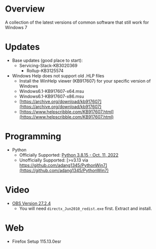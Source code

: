 # Overview
A collection of the latest versions of common software that still work for Windows 7

# Updates
* Base updates (good place to start):
  * Servicing-Stack-KB3020369
    * Rollup-KB3125574
* Windows Help does not support old .HLP files
    - Install the WinHelp viewer (KB917607) for your specific version of Windows
    - Windows6.1-KB917607-x64.msu
    - Windows6.1-KB917607-x86.msu
    - [https://archive.org/download/kb917607](https://archive.org/download/kb917607)
    - [https://www.helpscribble.com/KB917607.html](https://www.helpscribble.com/KB917607.html)

# Programming
* Python
  * Officially Supported: [Python 3.8.15 - Oct. 11, 2022](https://www.python.org/downloads/release/python-3815/)
  * Unofficially Supported: [>v3.13 via https://github.com/adang1345/PythonWin7](https://github.com/adang1345/PythonWin7)

# Video
* [OBS Version 27.2.4](https://github.com/obsproject/obs-studio/releases/tag/27.2.4)
  * You will need `directx_Jun2010_redist.exe` first. Extract and install.
 
# Web
* Firefox Setup 115.13.0esr
